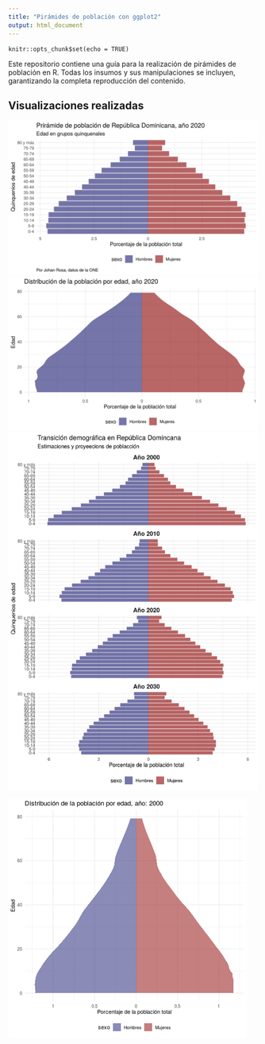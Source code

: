 ```yaml
---
title: "Pirámides de población con ggplot2"
output: html_document
---
```


```{r setup, include=FALSE}
knitr::opts_chunk$set(echo = TRUE)
```

Este repositorio contiene una guía para la realización de pirámides de población en R. Todas los insumos y sus manipulaciones se incluyen, garantizando la completa reproducción del contenido.

## Visualizaciones realizadas

![](visualizaciones/piramide_2020.png)
![](visualizaciones/poblacion_edad_simple_2020.png)
![](visualizaciones/priramides_00_10_20_30.png)

![](visualizaciones/piramide_animation.gif)




